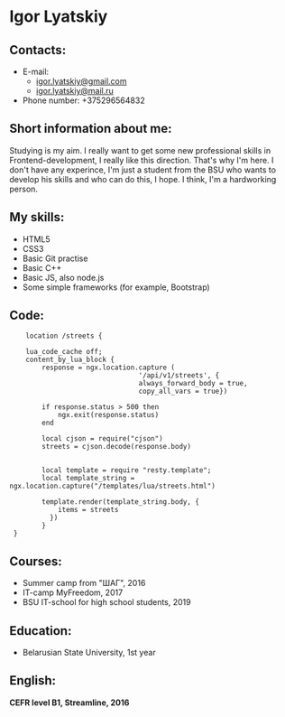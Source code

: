 # Igor Lyatskiy

## Contacts:
- E-mail: 
	- igor.lyatskiy@gmail.com
	- igor.lyatskiy@mail.ru
- Phone number: +375296564832

## Short information about me:

Studying is my aim. I really want to get some new professional skills in Frontend-development, I really like this direction. That's why I'm here.
I don't have any experince, I'm just a student from the BSU who wants to develop his skills and who can do this, I hope. I think, I'm a hardworking person.

## My skills:
- HTML5
- CSS3
- Basic Git practise
- Basic C++
- Basic JS, also node.js
- Some simple frameworks (for example, Bootstrap)

## Code:
    	location /streets {
        
        lua_code_cache off;
        content_by_lua_block { 
            response = ngx.location.capture (
                                    '/api/v1/streets', { 
                                    always_forward_body = true, 
                                    copy_all_vars = true})

            if response.status > 500 then 
                ngx.exit(response.status)
            end

            local cjson = require("cjson")
            streets = cjson.decode(response.body)


            local template = require "resty.template";
            local template_string = ngx.location.capture("/templates/lua/streets.html")

            template.render(template_string.body, {
                items = streets
      	      })          
    	    }
   	 }

## Courses:
- Summer camp from "ШАГ", 2016
- IT-camp MyFreedom, 2017
- BSU IT-school for high school students, 2019

## Education:
- Belarusian State University, 1st year

## English: 
**CEFR level B1, Streamline, 2016**